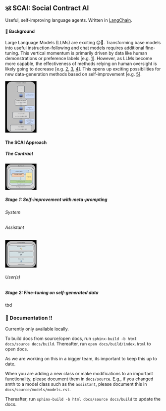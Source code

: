 ##  🕉️ SCAI: Social Contract AI

Useful, self-improving language agents. Written in [LangChain](https://github.com/hwchase17/langchain).


#### 📖 Background
Large Language Models (LLMs) are exciting 😍🚀. Transforming base models into useful instruction-following and chat models requires additional fine-tuning. This vertical momentum is primarily driven by data like human demonstrations or preference labels  [e.g. [1](https://proceedings.neurips.cc/paper_files/paper/2022/file/b1efde53be364a73914f58805a001731-Paper-Conference.pdf)]. However, as LLMs become more capable, the effectiveness of methods relying on human oversight is likely going to decrease [e.g. [2](https://arxiv.org/pdf/1606.06565.pdf), [3](https://arxiv.org/pdf/2211.03540.pdf), [4](https://arxiv.org/pdf/2212.08073.pdf)]. This opens up exciting possibilities for new data-generation methods based on self-improvement [e.g. [5](https://noahgoodman.substack.com/p/meta-prompt-a-simple-self-improving)].


<p align="left">
    <img src="assets/stack.jpg" alt="contract" width="20%">
</p>


#### The SCAI Approach

##### The Contract
<p align="left">
    <img src="assets/contract.jpg" alt="contract" width="20%">
</p>



##### Stage 1: Self-improvement with meta-prompting

###### System

###### Assistant
<p align="left">
    <img src="assets/assistant.jpg" alt="contract" width="20%">
</p>

###### User(s)

##### Stage 2: Fine-tuning on self-generated data
tbd


### 📖 Documentation ‼️
Currently only available locally.

To build docs from source/open docs, run `sphinx-build -b html docs/source docs/build`.
Thereafter, run `open docs/build/index.html` to open docs. 

As we are working on this in a bigger team, its important to keep this up to date.

When you are adding a new class or make modifications to an important functionality, please document them in `docs/source`. 
E.g., if you changed smth to a model class such as the `assistant`, please document this in `docs/source/models/models.rst`.

Thereafter, run `sphinx-build -b html docs/source docs/build` to update the docs.




